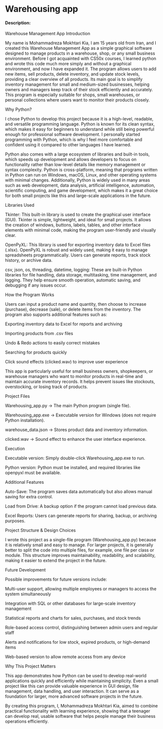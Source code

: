 # Warehousing app
#### Description:

Warehouse Management App
Introduction

My name is Mohammadreza Mokhtari Kia, I am 15 years old from Iran, and I created this Warehouse Management App as a simple graphical software designed to manage products in a warehouse, shop, or any small business environment. Before I got acquainted with CS50x courses, I learned python and wrote this code much more simply and without a graphical environment, and now I have expanded it. The program allows users to add new items, sell products, delete inventory, and update stock levels, providing a clear overview of all products. Its main goal is to simplify inventory management for small and medium-sized businesses, helping owners and managers keep track of their stock efficiently and accurately. This program is especially suitable for shops, small warehouses, or personal collections where users want to monitor their products closely.

Why Python?

I chose Python to develop this project because it is a high-level, readable, and versatile programming language. Python is known for its clean syntax, which makes it easy for beginners to understand while still being powerful enough for professional software development. I personally started programming with Python, which is why I feel more comfortable and confident using it compared to other languages I have learned.

Python also comes with a large ecosystem of libraries and built-in tools, which speeds up development and allows developers to focus on functionality rather than low-level details like memory management or syntax complexity. Python is cross-platform, meaning that programs written in Python can run on Windows, macOS, Linux, and other operating systems with minimal changes. Additionally, Python is widely used in many areas such as web development, data analysis, artificial intelligence, automation, scientific computing, and game development, which makes it a great choice for both small projects like this and large-scale applications in the future.

Libraries Used

Tkinter: This built-in library is used to create the graphical user interface (GUI). Tkinter is simple, lightweight, and ideal for small projects. It allows the creation of windows, buttons, labels, tables, and other interface elements with minimal code, making the program user-friendly and visually clear.

OpenPyXL: This library is used for exporting inventory data to Excel files (.xlsx). OpenPyXL is robust and widely used, making it easy to manage spreadsheets programmatically. Users can generate reports, track stock history, or archive data.

csv, json, os, threading, datetime, logging: These are built-in Python libraries for file handling, data storage, multitasking, time management, and logging. They help ensure smooth operation, automatic saving, and debugging if any issues occur.

How the Program Works

Users can input a product name and quantity, then choose to increase (purchase), decrease (sale), or delete items from the inventory. The program also supports additional features such as:

Exporting inventory data to Excel for reports and archiving

Importing products from .csv files

Undo & Redo actions to easily correct mistakes

Searching for products quickly

Click sound effects (clicked.wav) to improve user experience

This app is particularly useful for small business owners, shopkeepers, or warehouse managers who want to monitor products in real-time and maintain accurate inventory records. It helps prevent issues like stockouts, overstocking, or losing track of products.

Project Files

Warehousing_app.py → The main Python program (single file).

Warehousing_app.exe → Executable version for Windows (does not require Python installation).

warehouse_data.json → Stores product data and inventory information.

clicked.wav → Sound effect to enhance the user interface experience.

Execution

Executable version: Simply double-click Warehousing_app.exe to run.

Python version: Python must be installed, and required libraries like openpyxl must be available.

Additional Features

Auto-Save: The program saves data automatically but also allows manual saving for extra control.

Load from Drive: A backup option if the program cannot load previous data.

Excel Reports: Users can generate reports for sharing, backup, or archiving purposes.

Project Structure & Design Choices

I wrote this project as a single-file program (Warehousing_app.py) because it is relatively small and easy to manage. For larger projects, it is generally better to split the code into multiple files, for example, one file per class or module. This structure improves maintainability, readability, and scalability, making it easier to extend the project in the future.

Future Development

Possible improvements for future versions include:

Multi-user support, allowing multiple employees or managers to access the system simultaneously

Integration with SQL or other databases for large-scale inventory management

Statistical reports and charts for sales, purchases, and stock trends

Role-based access control, distinguishing between admin users and regular staff

Alerts and notifications for low stock, expired products, or high-demand items

Web-based version to allow remote access from any device

Why This Project Matters

This app demonstrates how Python can be used to develop real-world applications quickly and efficiently while maintaining simplicity. Even a small project like this can provide valuable experience in GUI design, file management, data handling, and user interaction. It can serve as a foundation for larger, more advanced software projects in the future.

By creating this program, I, Mohammadreza Mokhtari Kia, aimed to combine practical functionality with learning experience, showing that a teenager can develop real, usable software that helps people manage their business operations efficiently.


